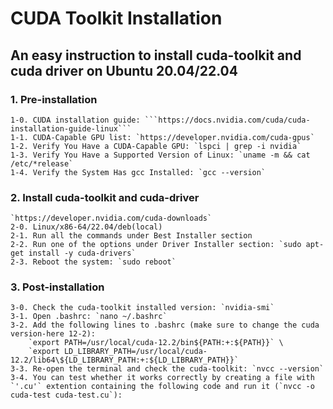 # CUDA Toolkit Installation
## An easy instruction to install cuda-toolkit and cuda driver on Ubuntu 20.04/22.04

### 1. Pre-installation
	1-0. CUDA installation guide: ```https://docs.nvidia.com/cuda/cuda-installation-guide-linux```
	1-1. CUDA-Capable GPU list: `https://developer.nvidia.com/cuda-gpus`
	1-2. Verify You Have a CUDA-Capable GPU: `lspci | grep -i nvidia`
	1-3. Verify You Have a Supported Version of Linux: `uname -m && cat /etc/*release`
	1-4. Verify the System Has gcc Installed: `gcc --version`

### 2. Install cuda-toolkit and cuda-driver
	`https://developer.nvidia.com/cuda-downloads`
	2-0. Linux/x86-64/22.04/deb(local)
	2-1. Run all the commands under Best Installer section
	2-2. Run one of the options under Driver Installer section: `sudo apt-get install -y cuda-drivers`
	2-3. Reboot the system: `sudo reboot`

### 3. Post-installation
	3-0. Check the cuda-toolkit installed version: `nvidia-smi`
	3-1. Open .bashrc: `nano ~/.bashrc`
	3-2. Add the following lines to .bashrc (make sure to change the cuda version-here 12-2):
		`export PATH=/usr/local/cuda-12.2/bin${PATH:+:${PATH}}` \
		`export LD_LIBRARY_PATH=/usr/local/cuda-12.2/lib64\${LD_LIBRARY_PATH:+:${LD_LIBRARY_PATH}}`
	3-3. Re-open the terminal and check the cuda-toolkit: `nvcc --version`
	3-4. You can test whether it works correctly by creating a file with `'.cu'` extention containing the following code and run it (`nvcc -o cuda-test cuda-test.cu`):
